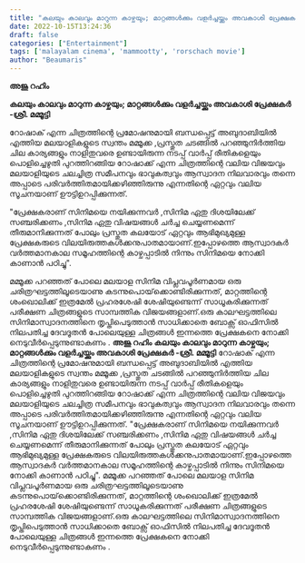 ```yaml
---
title: "കലയും കാലവും മാറുന്ന കാഴ്ചയും; മാറ്റങ്ങൾക്കും വളർച്ചയ്ക്കും അവകാശി പ്രേക്ഷകർ -ശ്രീ. മമ്മൂട്ടി"
date: 2022-10-15T13:24:36
draft: false
categories: ["Entertainment"]
tags: ['malayalam cinema', 'mammootty', 'rorschach movie']
author: "Beaumaris"
---
```


<strong>അജു റഹിം </strong>

<strong>കലയും കാലവും മാറുന്ന കാഴ്ചയും; മാറ്റങ്ങൾക്കും വളർച്ചയ്ക്കും അവകാശി പ്രേക്ഷകർ -ശ്രീ. മമ്മൂട്ടി</strong>

റോഷാക് എന്ന ചിത്രത്തിന്റെ പ്രമോഷനുമായി ബന്ധപ്പെട്ട് അബുദാബിയിൽ എത്തിയ മലയാളികളുടെ സ്വന്തം മമ്മൂക്ക ,പ്രസ്തുത ചടങ്ങിൽ പറഞ്ഞുനിർത്തിയ ചില കാര്യങ്ങളും നാളിതുവരെ ഉണ്ടായിരുന്ന നടപ്പ് വാർപ്പ് രീതികളെയും പൊളിച്ചെഴുതി പുറത്തിറങ്ങിയ റോഷാക്ക് എന്ന ചിത്രത്തിന്റെ വലിയ വിജയവും മലയാളിയുടെ ചലച്ചിത്ര സമീപനവും ഭാവുകത്വവും ആസ്വാദന നിലവാരവും തന്നെ അപ്പാടെ പരിവര്‍ത്തിതമായിക്കഴിഞ്ഞിരുന്നു എന്നതിന്റെ ഏറ്റവും വലിയ സൂചനയാണ് ഊട്ടിഉറപ്പിക്കുന്നത്.

"പ്രേക്ഷകരാണ് സിനിമയെ നയിക്കുന്നവർ ,സിനിമ ഏതു ദിശയിലേക്ക് സഞ്ചരിക്കണം ,സിനിമ ഏതു വിഷയങ്ങൾ ചർച്ച ചെയ്യണമെന്ന് തീരുമാനിക്കുന്നത് പോലും പ്രസ്തുത കലയോട് ഏറ്റവും ആഭിമുഖ്യമുള്ള പ്രേക്ഷകരുടെ വിലയിരുത്തകൾക്കനുപാതമായാണ്.ഇപ്പോഴത്തെ ആസ്വാദകർ വർത്തമാനകാല സമൂഹത്തിന്റെ കാഴ്ചപ്പാടിൽ നിന്നും സിനിമയെ നോക്കി കാണാൻ പഠിച്ചു".

മമ്മൂക്ക പറഞ്ഞത് പോലെ മലയാള സിനിമ വിപ്ലവപൂര്‍ണമായ ഒരു ചരിത്രഘട്ടത്തിലൂടെയാണു കടന്നുപൊയ്‌ക്കൊണ്ടിരിക്കുന്നത്, മാറ്റത്തിന്റെ ശംഖൊലിക്ക് ഇത്രമേല്‍ പ്രഹരശേഷി ശേഷിയുണ്ടെന്ന് സാധൂകരിക്കുന്നത് പരീക്ഷണ ചിത്രങ്ങളുടെ സാമ്പത്തിക വിജയങ്ങളാണ്.ഒരു കാലഘട്ടത്തിലെ സിനിമാസ്വാദനത്തിനെ തൃപ്തിപെടുത്താൻ സാധിക്കാതെ ബോക്സ് ഓഫിസിൽ നിലപതിച്ച ദേവദൂതൻ പോലെയുള്ള ചിത്രങ്ങൾ ഇന്നത്തെ പ്രേക്ഷകനെ നോക്കി നെടുവീർപ്പെടുന്നുണ്ടാകണം .
**അജു റഹിം** **കലയും കാലവും മാറുന്ന കാഴ്ചയും; മാറ്റങ്ങൾക്കും വളർച്ചയ്ക്കും അവകാശി പ്രേക്ഷകർ -ശ്രീ. മമ്മൂട്ടി** റോഷാക് എന്ന ചിത്രത്തിന്റെ പ്രമോഷനുമായി ബന്ധപ്പെട്ട് അബുദാബിയിൽ എത്തിയ മലയാളികളുടെ സ്വന്തം മമ്മൂക്ക ,പ്രസ്തുത ചടങ്ങിൽ പറഞ്ഞുനിർത്തിയ ചില കാര്യങ്ങളും നാളിതുവരെ ഉണ്ടായിരുന്ന നടപ്പ് വാർപ്പ് രീതികളെയും പൊളിച്ചെഴുതി പുറത്തിറങ്ങിയ റോഷാക്ക് എന്ന ചിത്രത്തിന്റെ വലിയ വിജയവും മലയാളിയുടെ ചലച്ചിത്ര സമീപനവും ഭാവുകത്വവും ആസ്വാദന നിലവാരവും തന്നെ അപ്പാടെ പരിവര്‍ത്തിതമായിക്കഴിഞ്ഞിരുന്നു എന്നതിന്റെ ഏറ്റവും വലിയ സൂചനയാണ് ഊട്ടിഉറപ്പിക്കുന്നത്. "പ്രേക്ഷകരാണ് സിനിമയെ നയിക്കുന്നവർ ,സിനിമ ഏതു ദിശയിലേക്ക് സഞ്ചരിക്കണം ,സിനിമ ഏതു വിഷയങ്ങൾ ചർച്ച ചെയ്യണമെന്ന് തീരുമാനിക്കുന്നത് പോലും പ്രസ്തുത കലയോട് ഏറ്റവും ആഭിമുഖ്യമുള്ള പ്രേക്ഷകരുടെ വിലയിരുത്തകൾക്കനുപാതമായാണ്.ഇപ്പോഴത്തെ ആസ്വാദകർ വർത്തമാനകാല സമൂഹത്തിന്റെ കാഴ്ചപ്പാടിൽ നിന്നും സിനിമയെ നോക്കി കാണാൻ പഠിച്ചു". മമ്മൂക്ക പറഞ്ഞത് പോലെ മലയാള സിനിമ വിപ്ലവപൂര്‍ണമായ ഒരു ചരിത്രഘട്ടത്തിലൂടെയാണു കടന്നുപൊയ്‌ക്കൊണ്ടിരിക്കുന്നത്, മാറ്റത്തിന്റെ ശംഖൊലിക്ക് ഇത്രമേല്‍ പ്രഹരശേഷി ശേഷിയുണ്ടെന്ന് സാധൂകരിക്കുന്നത് പരീക്ഷണ ചിത്രങ്ങളുടെ സാമ്പത്തിക വിജയങ്ങളാണ്.ഒരു കാലഘട്ടത്തിലെ സിനിമാസ്വാദനത്തിനെ തൃപ്തിപെടുത്താൻ സാധിക്കാതെ ബോക്സ് ഓഫിസിൽ നിലപതിച്ച ദേവദൂതൻ പോലെയുള്ള ചിത്രങ്ങൾ ഇന്നത്തെ പ്രേക്ഷകനെ നോക്കി നെടുവീർപ്പെടുന്നുണ്ടാകണം .
